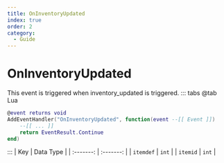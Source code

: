 ```yaml
---
title: OnInventoryUpdated
index: true
order: 2
category:
  - Guide
---
```


# OnInventoryUpdated
This event is triggered when inventory_updated is triggered.
::: tabs
@tab Lua
```lua
@event returns void
AddEventHandler("OnInventoryUpdated", function(event --[[ Event ]])
    --[[ ... ]]
    return EventResult.Continue
end)
```

:::
|    Key    | Data Type |
| :-------: | :-------: |
| `itemdef` |   `int`   |
|  `itemid` |   `int`   |